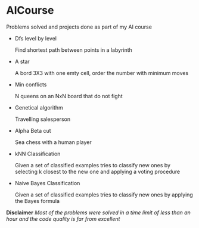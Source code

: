 AICourse
========

Problems solved and projects done as part of my AI course

<ul>
<li>
	Dfs level by level
	<p> Find shortest path between points in a labyrinth</p>
</li>
<li>
	A star
	<p>A bord 3X3 with one emty cell, order the number with minimum moves</p>
</li>
<li>
	Min conflicts
	<p> N queens on an NxN board that do not fight </p>
</li>
<li>
	Genetical algorithm
	<p>Travelling salesperson</p>
</li>
<li>
	Alpha Beta cut
	<p>Sea chess with a human player</p>
</li>
<li>
	kNN Classification
	<p>Given a set of classified examples tries to classify new ones by selecting k closest to the new one and applying a voting procedure</p>
</li>
<li>
	Naive Bayes Classification
	<p>Given a set of classified examples tries to classify new ones by applying the Bayes formula</p>
</li>
</ul>

<p>
	<b>Disclaimer</b><i> Most of the problems were solved in a time limit of less than an hour and the code quality is far from excellent</i>
</p>